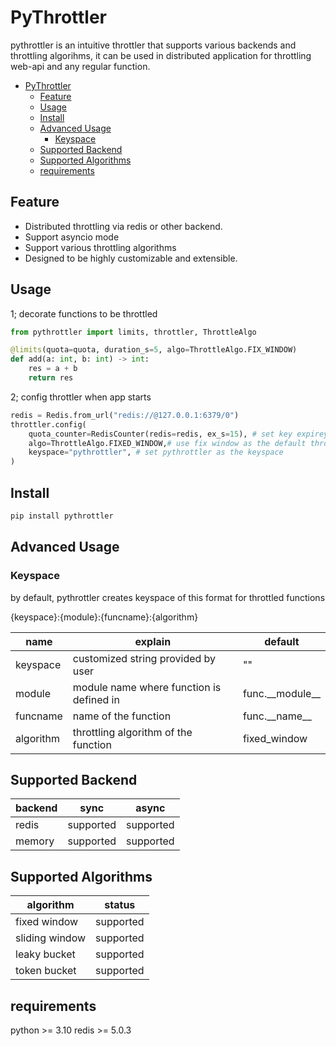 # PyThrottler

pythrottler is an intuitive throttler that supports various backends and throttling algorihms, it can be used in distributed application for throttling web-api and any regular function.

- [PyThrottler](#pythrottler)
  - [Feature](#feature)
  - [Usage](#usage)
  - [Install](#install)
  - [Advanced Usage](#advanced-usage)
    - [Keyspace](#keyspace)
  - [Supported Backend](#supported-backend)
  - [Supported Algorithms](#supported-algorithms)
  - [requirements](#requirements)

## Feature

- Distributed throttling via redis or other backend.
- Support asyncio mode
- Support various throttling algorithms
- Designed to be highly customizable and extensible.

## Usage

1; decorate functions to be throttled

```python
from pythrottler import limits, throttler, ThrottleAlgo

@limits(quota=quota, duration_s=5, algo=ThrottleAlgo.FIX_WINDOW)
def add(a: int, b: int) -> int:
    res = a + b
    return res
```

2; config throttler when app starts

```python
redis = Redis.from_url("redis://@127.0.0.1:6379/0")
throttler.config(
    quota_counter=RedisCounter(redis=redis, ex_s=15), # set key expirey to 15 seconds
    algo=ThrottleAlgo.FIXED_WINDOW,# use fix window as the default throttling algorithm
    keyspace="pythrottler", # set pythrottler as the keyspace
)

```

## Install

```bash
pip install pythrottler
```

## Advanced Usage

### Keyspace

by default, pythrottler creates keyspace of this format for throttled functions

{keyspace}:{module}:{funcname}:{algorithm}

| name | explain | default |
| -  | -  | -|
| keyspace | customized string provided by user | "" |
| module | module name where function is defined in | func.\_\_module__ |
| funcname | name of the function | func.\_\_name__ |
| algorithm | throttling algorithm of the function | fixed_window |



## Supported Backend

| backend | sync | async |
| - | - | - |
| redis | supported | supported |
| memory | supported | supported |

## Supported Algorithms

| algorithm | status |
| - | -|
| fixed window | supported |
| sliding window | supported |
| leaky bucket | supported |
| token bucket | supported |

## requirements

python >= 3.10
redis >= 5.0.3
